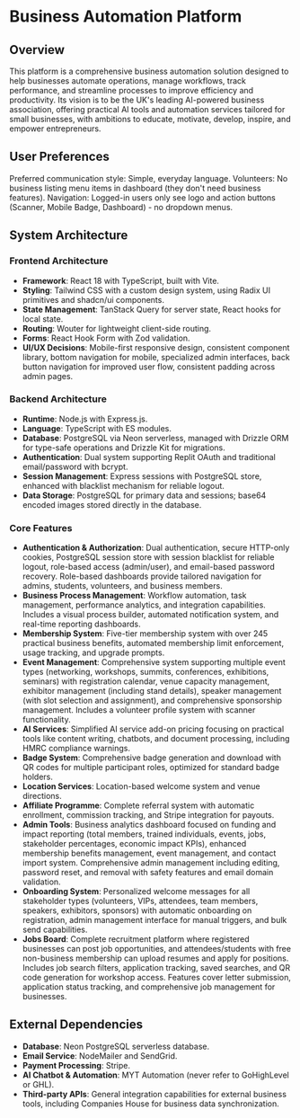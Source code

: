 # Business Automation Platform

## Overview
This platform is a comprehensive business automation solution designed to help businesses automate operations, manage workflows, track performance, and streamline processes to improve efficiency and productivity. Its vision is to be the UK's leading AI-powered business association, offering practical AI tools and automation services tailored for small businesses, with ambitions to educate, motivate, develop, inspire, and empower entrepreneurs.

## User Preferences
Preferred communication style: Simple, everyday language.
Volunteers: No business listing menu items in dashboard (they don't need business features).
Navigation: Logged-in users only see logo and action buttons (Scanner, Mobile Badge, Dashboard) - no dropdown menus.

## System Architecture
### Frontend Architecture
- **Framework**: React 18 with TypeScript, built with Vite.
- **Styling**: Tailwind CSS with a custom design system, using Radix UI primitives and shadcn/ui components.
- **State Management**: TanStack Query for server state, React hooks for local state.
- **Routing**: Wouter for lightweight client-side routing.
- **Forms**: React Hook Form with Zod validation.
- **UI/UX Decisions**: Mobile-first responsive design, consistent component library, bottom navigation for mobile, specialized admin interfaces, back button navigation for improved user flow, consistent padding across admin pages.

### Backend Architecture
- **Runtime**: Node.js with Express.js.
- **Language**: TypeScript with ES modules.
- **Database**: PostgreSQL via Neon serverless, managed with Drizzle ORM for type-safe operations and Drizzle Kit for migrations.
- **Authentication**: Dual system supporting Replit OAuth and traditional email/password with bcrypt.
- **Session Management**: Express sessions with PostgreSQL store, enhanced with blacklist mechanism for reliable logout.
- **Data Storage**: PostgreSQL for primary data and sessions; base64 encoded images stored directly in the database.

### Core Features
- **Authentication & Authorization**: Dual authentication, secure HTTP-only cookies, PostgreSQL session store with session blacklist for reliable logout, role-based access (admin/user), and email-based password recovery. Role-based dashboards provide tailored navigation for admins, students, volunteers, and business members.
- **Business Process Management**: Workflow automation, task management, performance analytics, and integration capabilities. Includes a visual process builder, automated notification system, and real-time reporting dashboards.
- **Membership System**: Five-tier membership system with over 245 practical business benefits, automated membership limit enforcement, usage tracking, and upgrade prompts.
- **Event Management**: Comprehensive system supporting multiple event types (networking, workshops, summits, conferences, exhibitions, seminars) with registration calendar, venue capacity management, exhibitor management (including stand details), speaker management (with slot selection and assignment), and comprehensive sponsorship management. Includes a volunteer profile system with scanner functionality.
- **AI Services**: Simplified AI service add-on pricing focusing on practical tools like content writing, chatbots, and document processing, including HMRC compliance warnings.
- **Badge System**: Comprehensive badge generation and download with QR codes for multiple participant roles, optimized for standard badge holders.
- **Location Services**: Location-based welcome system and venue directions.
- **Affiliate Programme**: Complete referral system with automatic enrollment, commission tracking, and Stripe integration for payouts.
- **Admin Tools**: Business analytics dashboard focused on funding and impact reporting (total members, trained individuals, events, jobs, stakeholder percentages, economic impact KPIs), enhanced membership benefits management, event management, and contact import system. Comprehensive admin management including editing, password reset, and removal with safety features and email domain validation.
- **Onboarding System**: Personalized welcome messages for all stakeholder types (volunteers, VIPs, attendees, team members, speakers, exhibitors, sponsors) with automatic onboarding on registration, admin management interface for manual triggers, and bulk send capabilities.
- **Jobs Board**: Complete recruitment platform where registered businesses can post job opportunities, and attendees/students with free non-business membership can upload resumes and apply for positions. Includes job search filters, application tracking, saved searches, and QR code generation for workshop access. Features cover letter submission, application status tracking, and comprehensive job management for businesses.

## External Dependencies
- **Database**: Neon PostgreSQL serverless database.
- **Email Service**: NodeMailer and SendGrid.
- **Payment Processing**: Stripe.
- **AI Chatbot & Automation**: MYT Automation (never refer to GoHighLevel or GHL).
- **Third-party APIs**: General integration capabilities for external business tools, including Companies House for business data synchronization.